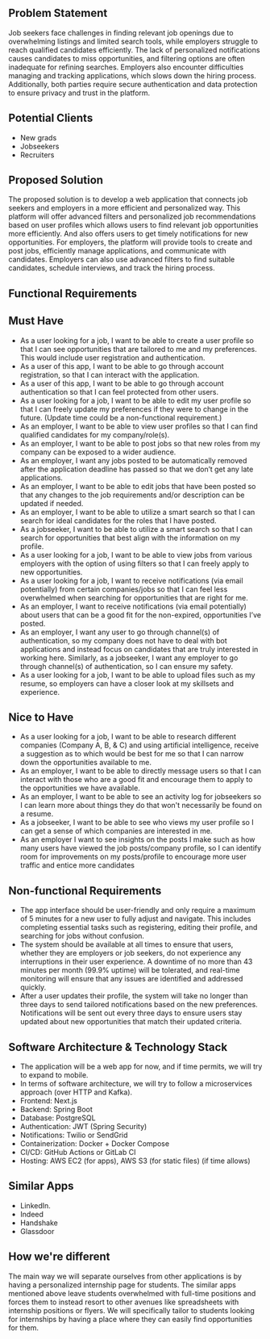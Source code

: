 ## Problem Statement
Job seekers face challenges in finding relevant job openings due to overwhelming listings and limited search tools, while employers struggle to reach qualified candidates efficiently. The lack of personalized notifications causes candidates to miss opportunities, and filtering options are often inadequate for refining searches. Employers also encounter difficulties managing and tracking applications, which slows down the hiring process. Additionally, both parties require secure authentication and data protection to ensure privacy and trust in the platform.

## Potential Clients
- New grads
- Jobseekers
- Recruiters

## Proposed Solution 
The proposed solution is to develop a web application that connects job seekers and employers in a more efficient and personalized way. This platform will offer advanced filters and personalized job recommendations based on user profiles which allows users to find relevant job opportunities more efficiently. And also offers users to get timely notifications for new opportunities. For employers, the platform will provide tools to create and post jobs, efficiently manage applications, and communicate with candidates. Employers can also use advanced filters to find suitable candidates, schedule interviews, and track the hiring process.

## Functional Requirements

## Must Have
- As a user looking for a job, I want to be able to create a user profile so that I can see opportunities that are tailored to me and my preferences. This would include user registration and authentication. 
- As a user of this app, I want to be able to go through account registration, so that I can interact with the application.
- As a user of this app, I want to be able to go through account authentication so that I can feel protected from other users. 
- As a user looking for a job, I want to be able to edit my user profile so that I can freely update my preferences if they were to change in the future. (Update time could be a non-functional requirement.)
- As an employer, I want to be able to view user profiles so that I can find qualified candidates for my company/role(s). 
- As an employer, I want to be able to post jobs so that new roles from my company can be exposed to a wider audience.
- As an employer, I want any jobs posted to be automatically removed after the application deadline has passed so that we don’t get any late applications. 
- As an employer, I want to be able to edit jobs that have been posted so that any changes to the job requirements and/or description can be updated if needed.
- As an employer, I want to be able to utilize a smart search so that I can search for ideal candidates for the roles that I have posted. 
- As a jobseeker, I want to be able to utilize a smart search so that I can search for opportunities that best align with the information on my profile.
- As a user looking for a job, I want to be able to view jobs from various employers with the option of using filters so that I can freely apply to new opportunities. 
- As a user looking for a job, I want to receive notifications (via email potentially) from certain companies/jobs so that I can feel less overwhelmed when searching for opportunities that are right for me.
- As an employer, I want to receive notifications (via email potentially) about users that can be a good fit for the non-expired, opportunities I’ve posted.
- As an employer, I want any user to go through channel(s) of authentication, so my company does not have to deal with bot applications and instead focus on candidates that are truly interested in working here. Similarly, as a jobseeker, I want any employer to go through channel(s) of authentication, so I can ensure my safety.
- As a user looking for a job, I want to be able to upload files such as my resume, so employers can have a closer look at my skillsets and experience.

## Nice to Have
- As a user looking for a job, I want to be able to research different companies (Company A, B, & C) and using artificial intelligence, receive a suggestion as to which would be best for me so that I can narrow down the opportunities available to me. 
- As an employer, I want to be able to directly message users so that I can interact with those who are a good fit and encourage them to apply to the opportunities we have available. 
- As an employer, I want to be able to see an activity log for jobseekers so I can learn more about things they do that won't necessarily be found on a resume. 
- As a jobseeker, I want to be able to see who views my user profile so I can get a sense of which companies are interested in me.
- As an employer I want to see insights on the posts I make such as how many users have viewed the job posts/company profile, so I can identify room for improvements on my posts/profile to encourage more user traffic and entice more candidates 

## Non-functional Requirements
- The app interface should be user-friendly and only require a maximum of 5 minutes for a new user to fully adjust and navigate. This includes completing essential tasks such as registering, editing their profile, and searching for jobs without confusion.
- The system should be available at all times to ensure that users, whether they are employers or job seekers, do not experience any interruptions in their user experience. A downtime of no more than 43 minutes per month (99.9% uptime) will be tolerated, and real-time monitoring will ensure that any issues are identified and addressed quickly.
- After a user updates their profile, the system will take no longer than three days to send tailored notifications based on the new preferences. Notifications will be sent out every three days to ensure users stay updated about new opportunities that match their updated criteria.

## Software Architecture & Technology Stack
- The application will be a web app for now, and if time permits, we will try to expand to mobile. 
- In terms of software architecture, we will try to follow a microservices approach (over HTTP and Kafka).
- Frontend: Next.js
- Backend: Spring Boot
- Database: PostgreSQL
- Authentication: JWT (Spring Security)
- Notifications: Twilio or SendGrid
- Containerization: Docker + Docker Compose
- CI/CD: GitHub Actions or GitLab CI
- Hosting: AWS EC2 (for apps), AWS S3 (for static files) (if time allows)

## Similar Apps
- LinkedIn. 
- Indeed
- Handshake
- Glassdoor

## How we're different
The main way we will separate ourselves from other applications is by having a personalized internship page for students. The similar apps mentioned above leave students overwhelmed with full-time positions and forces them to instead resort to other avenues like spreadsheets with internship positions or flyers. We will specifically tailor to students looking for internships by having a place where they can easily find opportunities for them.  
